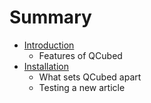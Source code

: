 # Summary

* [Introduction](introduction.md)
   * Features of QCubed
* [Installation](installation.md)
   * What sets QCubed apart
   * Testing a new article

